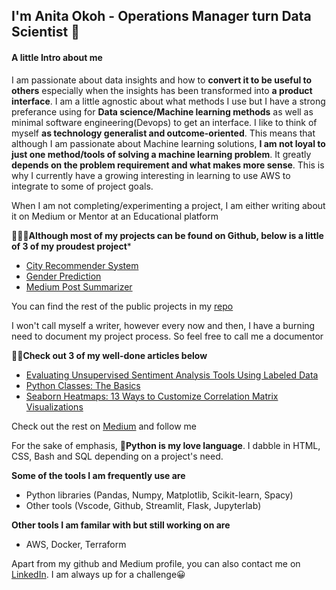 ## I'm Anita Okoh - Operations Manager turn Data Scientist 👋

#### A little Intro about me
I am passionate about data insights and how to **convert it to be useful to others** especially when the insights has been transformed into **a product interface**. I am a little  agnostic about what methods I use but I have a strong preferance  using for **Data science/Machine learning methods** as well as minimal software engineering(Devops) to get an interface. I like to think of myself **as technology generalist and outcome-oriented**. This means that although I am passionate about Machine learning solutions, **I am not loyal to just one method/tools of solving a machine learning problem**. It greatly **depends on the problem requirement and what makes more sense**.  This is why I  currently have a growing interesting in learning to use AWS to integrate to some of project goals. 

When I am not completing/experimenting  a project, I am either writing about it on Medium or Mentor at an Educational platform




👩🏾‍💻**Although most of  my projects can be found on Github, below is a little of 3 of my proudest project***
- [City Recommender System](https://github.com/anitaokoh/City-Recommender-Web-App)
- [Gender Prediction](https://github.com/anitaokoh/Gender-Prediction)
- [Medium Post Summarizer](https://github.com/anitaokoh/Medium_Summarizer)

You can find the rest of the public projects in my [repo](https://github.com/anitaokoh?tab=repositories)




I won't call myself a writer, however every now and then, I have a burning need to document my project process. So feel free to call me a documentor

✍🏾**Check out 3 of my well-done articles below**
- [Evaluating Unsupervised Sentiment Analysis Tools Using Labeled Data](https://heartbeat.fritz.ai/evaluating-unsupervised-sentiment-analysis-tools-using-labeled-data-8d4bb1336cee)
- [Python Classes: The Basics](https://heartbeat.fritz.ai/python-classes-the-basics-ae221afcc450)
- [Seaborn Heatmaps: 13 Ways to Customize Correlation Matrix Visualizations](https://heartbeat.fritz.ai/seaborn-heatmaps-13-ways-to-customize-correlation-matrix-visualizations-f1c49c816f07)

Check out the rest on [Medium](https://medium.com/@anitaokoh) and follow me 





For the sake of emphasis, 🐍**Python is my love language**. I dabble in HTML, CSS, Bash and SQL depending on a project's need.

**Some of the tools I am frequently use are**
- Python libraries (Pandas, Numpy, Matplotlib, Scikit-learn, Spacy)
- Other tools (Vscode, Github, Streamlit, Flask, Jupyterlab)

**Other tools I am familar with but still working on are**
- AWS, Docker, Terraform

Apart from my github and Medium profile, you can also contact me on [LinkedIn](https://www.linkedin.com/in/anita-okoh/).  I am always up for a challenge😀




